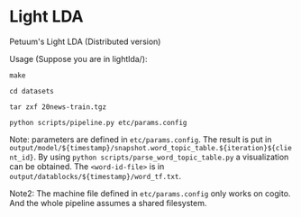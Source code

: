 Light LDA
=========
 Petuum's Light LDA (Distributed version)

 Usage (Suppose you are in lightlda/):

 ```
 make
 ```

 ```
 cd datasets
 ```

 ```
 tar zxf 20news-train.tgz
 ```

 ```
 python scripts/pipeline.py etc/params.config
 ```

Note: parameters are defined in `etc/params.config`. The result is put in `output/model/${timestamp}/snapshot.word_topic_table.${iteration}${client_id}`. By using `python scripts/parse_word_topic_table.py` a visualization can be obtained. The `<word-id-file>` is in `output/datablocks/${timestamp}/word_tf.txt`.

Note2: The machine file defined in `etc/params.config` only works on cogito. And the whole pipeline assumes a shared filesystem.
